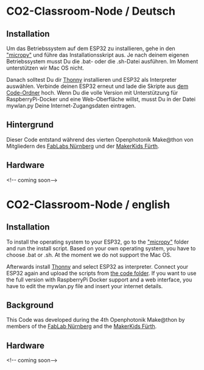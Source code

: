 # CO2-Classroom-Node / Deutsch

## Installation
Um das Betriebssystem auf dem ESP32 zu installieren, gehe in den ["micropy"](/micropy) und führe das Installationsskript aus. Je nach deinem eigenen Betriebssystem musst Du die .bat- oder die .sh-Datei ausführen. Im Moment unterstützen wir Mac OS nicht.

Danach solltest Du dir [Thonny](https://thonny.org) installieren und ESP32 als Interpreter auswählen. Verbinde deinen ESP32 erneut und lade die Skripte aus [dem Code-Ordner](/Code) hoch. Wenn Du die volle Version mit Unterstützung für RaspberryPi-Docker und eine Web-Oberfläche willst, musst Du in der Datei mywlan.py Deine Internet-Zugangsdaten eintragen.

## Hintergrund
Dieser Code entstand während des vierten Openphotonik Make@thon von Mitgliedern des [FabLabs Nürnberg](https://fablab-nuernberg.de/) und der [MakerKids Fürth](https://makerkidsfuerth.de).

## Hardware
<\!-- coming soon-->


# CO2-Classroom-Node / english

## Installation
To install the operating system to your ESP32, go to the ["micropy"](/micropy) folder and run the install script. Based on your own operating system, you have to choose .bat or .sh. At the moment we do not support the Mac OS.

Afterwards install [Thonny](https://thonny.org) and select ESP32 as interpreter. Connect your ESP32 again and upload the scripts from [the code folder](/Code). If you want to use the full version with RaspberryPi Docker support and a web interface, you have to edit the mywlan.py file and insert your internet details.

## Background
This Code was developed during the 4th Openphotonik Make@thon by members of the [FabLab Nürnberg](https://fablab-nuernberg.de/) and the [MakerKids Fürth](https://makerkidsfuerth.de).

## Hardware
<\!-- coming soon-->
